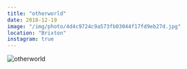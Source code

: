 ```yaml
---
title: "otherworld"
date: 2018-12-19
image: "/img/photo/4d4c9724c9a573fb03044f17fd9eb27d.jpg"
location: "Brixton"
instagram: true
---
```


![otherworld](/img/photo/4d4c9724c9a573fb03044f17fd9eb27d.jpg)

